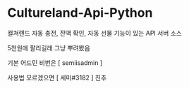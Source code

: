 # Cultureland-Api-Python
컬쳐랜드 자동 충전, 잔액 확인, 자동 선물 기능이 있는 API 서버 소스

5천원에 팔리길래 그냥 뿌려봤음

기본 어드민 비번은 [ semiisadmin ]

사용법 모르겠으면 [ 세미#3182 ] 친추
